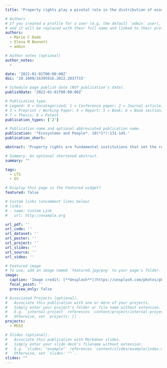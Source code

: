 ```yaml
---
title: 'Property rights play a pivotal role in the distribution of ecosystem services among beneficiaries'

# Authors
# If you created a profile for a user (e.g. the default `admin` user), write the username (folder name) here
# and it will be replaced with their full name and linked to their profile.
authors:
  - Marie C Dade
  - Elena M Bennett
  - admin

# Author notes (optional)
author_notes: 
  - 

date: '2022-01-01T00:00:00Z'
doi: '10.1080/26395916.2022.2037715'

# Schedule page publish date (NOT publication's date).
publishDate: '2022-01-01T00:00:00Z'

# Publication type.
# Legend: 0 = Uncategorized; 1 = Conference paper; 2 = Journal article;
# 3 = Preprint / Working Paper; 4 = Report; 5 = Book; 6 = Book section;
# 7 = Thesis; 8 = Patent
publication_types: ['2']

# Publication name and optional abbreviated publication name.
publication: '*Ecosystems and People*. 18(*1*):131-145.'
publication_short: 

abstract: 'Property rights are fundamental institutions that set the rules for who is allowed to use, manage, and control natural resources. Though the literature on property rights over natural resources is well developed. However, our understanding of the ways by which property rights govern actors’ ability to obtain ecosystem services provided by these natural resources remains under-explored. Using the Adirondack Park, USA, as a case study, we develop a framework that pairs property rights theory with spatial analysis to show who can obtain ecosystem services across this landscape. We look at rights over three ecosystem services: timber, drinking water and recreational fishing. We show that property rights combined with ecosystem service flow affect who can receive ecosystem services, and where, across the landscape. Our results demonstrate that property rights can play a pivotal role in who can obtain ecosystem services across landscapes. However, more work is required to model the supply and flow of ecosystems services, and to connect these to property rights to fully capture the interactions occurring between property rights and ecosystem services, and how they influence who can obtain these services. This paper contributes to the literature by showing how property rights influence who the potential beneficiaries of ecosystem services are under different property rights regimes.'

# Summary. An optional shortened abstract.
summary: ""

tags: 
  - LTS
  - ES

# Display this page in the Featured widget?
featured: false

# Custom links (uncomment lines below)
# links:
# - name: Custom Link
#   url: http://example.org

url_pdf: ''
url_code: ''
url_dataset: ''
url_poster: ''
url_project: ''
url_slides: ''
url_source: ''
url_video: ''

# Featured image
# To use, add an image named `featured.jpg/png` to your page's folder.
image:
  caption: 'Image credit: [**Unsplash**](https://unsplash.com/photos/pLCdAaMFLTE)'
  focal_point: ''
  preview_only: false

# Associated Projects (optional).
#   Associate this publication with one or more of your projects.
#   Simply enter your project's folder or file name without extension.
#   E.g. `internal-project` references `content/project/internal-project/index.md`.
#   Otherwise, set `projects: []`.
projects:
  - MSSI

# Slides (optional).
#   Associate this publication with Markdown slides.
#   Simply enter your slide deck's filename without extension.
#   E.g. `slides: "example"` references `content/slides/example/index.md`.
#   Otherwise, set `slides: ""`.
slides: ""
---
```


